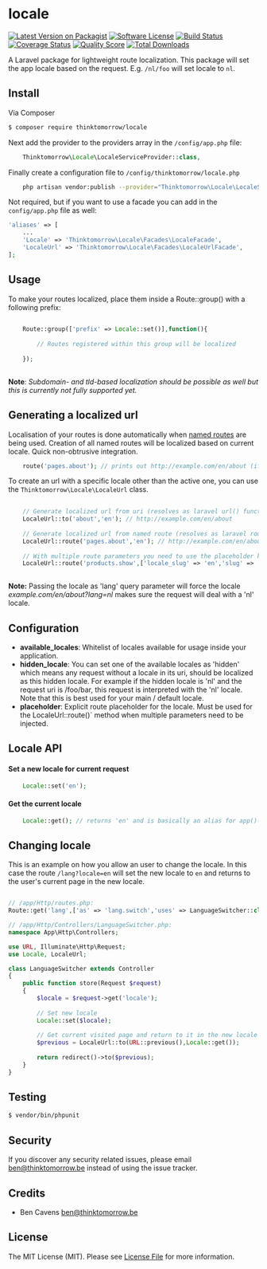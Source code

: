 # locale

[![Latest Version on Packagist][ico-version]][link-packagist]
[![Software License][ico-license]](LICENSE.md)
[![Build Status][ico-travis]][link-travis]
[![Coverage Status][ico-scrutinizer]][link-scrutinizer]
[![Quality Score][ico-code-quality]][link-code-quality]
[![Total Downloads][ico-downloads]][link-downloads]

A Laravel package for lightweight route localization. 
This package will set the app locale based on the request. 
E.g. `/nl/foo` will set locale to `nl`. 

## Install

Via Composer

``` bash
$ composer require thinktomorrow/locale
```

Next add the provider to the providers array in the `/config/app.php` file:

``` php
    Thinktomorrow\Locale\LocaleServiceProvider::class,
```

Finally create a configuration file to `/config/thinktomorrow/locale.php`

``` bash
    php artisan vendor:publish --provider="Thinktomorrow\Locale\LocaleServiceProvider"
```

Not required, but if you want to use a facade you can add in the `config/app.php` file as well:

``` php
'aliases' => [
    ...
    'Locale' => 'Thinktomorrow\Locale\Facades\LocaleFacade',
    'LocaleUrl' => 'Thinktomorrow\Locale\Facades\LocaleUrlFacade',
];
```

## Usage

To make your routes localized, place them inside a Route::group() with a following prefix:

``` php
    
    Route::group(['prefix' => Locale::set()],function(){
        
        // Routes registered within this group will be localized
        
    });
    
```
**Note**: *Subdomain- and tld-based localization should be possible as well but this is currently not fully supported yet.*

## Generating a localized url

Localisation of your routes is done automatically when <a href="https://laravel.com/docs/5.2/routing#named-routes" target="_blank">named routes</a> are being used. 
Creation of all named routes will be localized based on current locale. Quick non-obtrusive integration. 

``` php
    route('pages.about'); // prints out http://example.com/en/about (if en is the active locale)
```

To create an url with a specific locale other than the active one, you can use the `Thinktomorrow\Locale\LocaleUrl` class.

``` php
    
    // Generate localized url from uri (resolves as laravel url() function)
    LocaleUrl::to('about','en'); // http://example.com/en/about
    
    // Generate localized url from named route (resolves as laravel route() function)
    LocaleUrl::route('pages.about','en'); // http://example.com/en/about  
    
    // With multiple route parameters you need to use the placeholder key as set in your locale config
    LocaleUrl::route('products.show',['locale_slug' => 'en','slug' => 'tablet'])); // http://example/en/products/tablet
    
```

**Note:** Passing the locale as 'lang' query parameter will force the locale 
*example.com/en/about?lang=nl* makes sure the request will deal with a 'nl' locale.

## Configuration
- **available_locales**: Whitelist of locales available for usage inside your application. 
- **hidden_locale**: You can set one of the available locales as 'hidden' which means any request without a locale in its uri, should be localized as this hidden locale.
For example if the hidden locale is 'nl' and the request uri is /foo/bar, this request is interpreted with the 'nl' locale. 
Note that this is best used for your main / default locale.
- **placeholder**: Explicit route placeholder for the locale. Must be used for the LocaleUrl::route()` method when multiple parameters need to be injected.

## Locale API

#### Set a new locale for current request
``` php
    Locale::set('en');
```

#### Get the current locale
``` php
    Locale::get(); // returns 'en' and is basically an alias for app()->getLocale();
```

## Changing locale
This is an example on how you allow an user to change the locale. In this case the route `/lang?locale=en` will
set the new locale to `en` and returns to the user's current page in the new locale.

``` php

// /app/Http/routes.php:
Route::get('lang',['as' => 'lang.switch','uses' => LanguageSwitcher::class.'@store']);

// /app/Http/Controllers/LanguageSwitcher.php:
namespace App\Http\Controllers;

use URL, Illuminate\Http\Request;
use Locale, LocaleUrl;

class LanguageSwitcher extends Controller
{
    public function store(Request $request)
    {
        $locale = $request->get('locale');
        
        // Set new locale
        Locale::set($locale);
        
        // Get current visited page and return to it in the new locale
        $previous = LocaleUrl::to(URL::previous(),Locale::get());
        
        return redirect()->to($previous);
    }
}
```

## Testing

``` bash
$ vendor/bin/phpunit
```

## Security

If you discover any security related issues, please email ben@thinktomorrow.be instead of using the issue tracker.

## Credits

- Ben Cavens <ben@thinktomorrow.be>

## License

The MIT License (MIT). Please see [License File](LICENSE.md) for more information.

[ico-version]: https://img.shields.io/packagist/v/thinktomorrow/locale.svg?style=flat-square
[ico-license]: https://img.shields.io/badge/license-MIT-brightgreen.svg?style=flat-square
[ico-travis]: https://img.shields.io/travis/thinktomorrow/locale/master.svg?style=flat-square
[ico-scrutinizer]: https://img.shields.io/scrutinizer/coverage/g/thinktomorrow/locale.svg?style=flat-square
[ico-code-quality]: https://img.shields.io/scrutinizer/g/thinktomorrow/locale.svg?style=flat-square
[ico-downloads]: https://img.shields.io/packagist/dt/thinktomorrow/locale.svg?style=flat-square

[link-packagist]: https://packagist.org/packages/thinktomorrow/locale
[link-travis]: https://travis-ci.org/thinktomorrow/locale
[link-scrutinizer]: https://scrutinizer-ci.com/g/thinktomorrow/locale/code-structure
[link-code-quality]: https://scrutinizer-ci.com/g/thinktomorrow/locale
[link-downloads]: https://packagist.org/packages/thinktomorrow/locale
[link-author]: https://github.com/bencavens